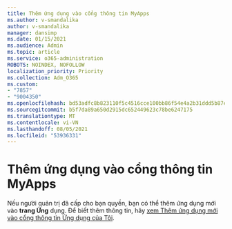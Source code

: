 ```yaml
---
title: Thêm ứng dụng vào cổng thông tin MyApps
ms.author: v-smandalika
author: v-smandalika
manager: dansimp
ms.date: 01/15/2021
ms.audience: Admin
ms.topic: article
ms.service: o365-administration
ROBOTS: NOINDEX, NOFOLLOW
localization_priority: Priority
ms.collection: Adm_O365
ms.custom:
- "7857"
- "9004350"
ms.openlocfilehash: bd53adfc8b823110f5c4516cce100bb86f54e4a2b31ddd5b87ef53054fd60e11
ms.sourcegitcommit: b5f7da89a650d2915dc652449623c78be6247175
ms.translationtype: MT
ms.contentlocale: vi-VN
ms.lasthandoff: 08/05/2021
ms.locfileid: "53936331"
---
```

# <a name="adding-applications-to-the-myapps-portal"></a>Thêm ứng dụng vào cổng thông tin MyApps

Nếu người quản trị đã cấp cho bạn quyền, bạn có thể thêm ứng dụng mới vào **trang Ứng** dụng. Để biết thêm thông tin, hãy [xem Thêm ứng dụng mới vào cổng thông tin Ứng dụng của Tôi](https://docs.microsoft.com/azure/active-directory/user-help/my-apps-portal-end-user-access#add-a-new-app-to-the-my-apps-portal).